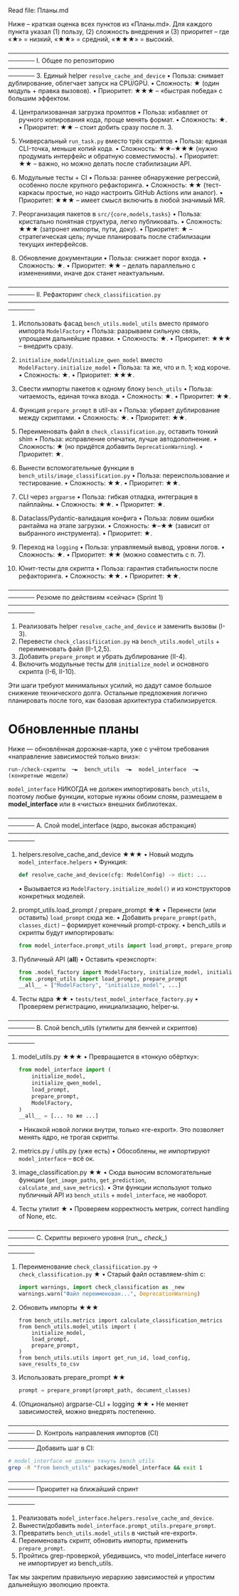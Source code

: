 Read file: Планы.md

Ниже – краткая оценка всех пунктов из «Планы.md».
Для каждого пункта указал (1) пользу, (2) сложность внедрения и (3) приоритет – где «★» = низкий, «★★» = средний, «★★★» = высокий.

────────────────────────────────────────────────────────
I. Общее по репозиторию
────────────────────────────────────────────────────────
3. Единый helper `resolve_cache_and_device`
• Польза: снимает дублирование, облегчает запуск на CPU/GPU.
• Сложность: ★ (один модуль + правка вызовов).
• Приоритет: ★★★ – «быстрая победа» с большим эффектом.

4. Централизованная загрузка промптов
• Польза: избавляет от ручного копирования кода, проще менять формат.
• Сложность: ★.
• Приоритет: ★★ – стоит добить сразу после п. 3.

5. Универсальный `run_task.py` вместо трёх скриптов
• Польза: единая CLI-точка, меньше копий кода.
• Сложность: ★★–★★★ (нужно продумать интерфейс и обратную совместимость).
• Приоритет: ★★ – важно, но можно делать после стабилизации API.

6. Модульные тесты + CI
• Польза: раннее обнаружение регрессий, особенно после крупного рефакторинга.
• Сложность: ★★ (тест-каркасы простые, но надо настроить GitHub Actions или аналог).
• Приоритет: ★★★ – имеет смысл включить в любой значимый MR.

7. Реорганизация пакетов в `src/{core,models,tasks}`
• Польза: кристально понятная структура, легко публиковать.
• Сложность: ★★★ (затронет импорты, пути, доку).
• Приоритет: ★ – стратегическая цель; лучше планировать после стабилизации текущих интерфейсов.

8. Обновление документации
• Польза: снижает порог входа.
• Сложность: ★.
• Приоритет: ★★ – делать параллельно с изменениями, иначе док станет неактуальным.

────────────────────────────────────────────────────────
II. Рефакторинг `check_classifiication.py`
────────────────────────────────────────────────────────
1. Использовать фасад `bench_utils.model_utils` вместо прямого импорта `ModelFactory`
• Польза: разрываем сильную связь, упрощаем дальнейшие правки.
• Сложность: ★.
• Приоритет: ★★★ – внедрить сразу.

2. `initialize_model`/`initialize_qwen_model` вместо `ModelFactory.initialize_model`
• Польза: та же, что и п. 1; код короче.
• Сложность: ★.
• Приоритет: ★★★.

3. Свести импорты пакетов к одному блоку `bench_utils`
• Польза: читаемость, единая точка входа.
• Сложность: ★.
• Приоритет: ★★.

4. Функция `prepare_prompt` в util-ах
• Польза: убирает дублирование между скриптами.
• Сложность: ★.
• Приоритет: ★★.

5. Переименовать файл в `check_classification.py`, оставить тонкий shim
• Польза: исправление опечатки, лучше автодополнение.
• Сложность: ★ (но придётся добавить `DeprecationWarning`).
• Приоритет: ★.

6. Вынести вспомогательные функции в `bench_utils/image_classification.py`
• Польза: переиспользование и тестирование.
• Сложность: ★★.
• Приоритет: ★★.

7. CLI через `argparse`
• Польза: гибкая отладка, интеграция в пайплайны.
• Сложность: ★★.
• Приоритет: ★.

8. Dataclass/Pydantic-валидация конфига
• Польза: ловим ошибки рантайма на этапе загрузки.
• Сложность: ★–★★ (зависит от выбранного инструмента).
• Приоритет: ★.

9. Переход на `logging`
• Польза: управляемый вывод, уровни логов.
• Сложность: ★.
• Приоритет: ★★ (можно совместить с п. 7).

10. Юнит-тесты для скрипта
• Польза: гарантия стабильности после рефакторинга.
• Сложность: ★★.
• Приоритет: ★★.

────────────────────────────────────────────────────────
Резюме по действиям «сейчас» (Sprint 1)
────────────────────────────────────────────────────────
1) Реализовать helper `resolve_cache_and_device` и заменить вызовы (I-3).
2) Перевести `check_classifiication.py` на `bench_utils.model_utils` + переименовать файл (II-1,2,5).
3) Добавить `prepare_prompt` и убрать дублирование (II-4).
4) Включить модульные тесты для `initialize_model` и основного скрипта (I-6, II-10).

Эти шаги требуют минимальных усилий, но дадут самое большое снижение технического долга. Остальные предложения логично планировать после того, как базовая архитектура стабилизируется.

# Обновленные планы

Ниже ― обновлённая дорожная-карта, уже с учётом требования «направление зависимостей только вниз»:

```
run-/check-скрипты  ─►  bench_utils  ─►  model_interface  ─►  (конкретные модели)
```

`model_interface` НИКОГДА не должен импортировать `bench_utils`, поэтому любые функции, которые нужны обоим слоям, размещаем в **model_interface** или в «чистых» внешних библиотеках.

────────────────────────────────────────────────────────
A. Слой model_interface  (ядро, высокая абстракция)
────────────────────────────────────────────────────────
1.  helpers.resolve_cache_and_device   ★★★
    • Новый модуль `model_interface.helpers`
    • Функция:
      ```python
      def resolve_cache_and_device(cfg: ModelConfig) -> dict: ...
      ```
    • Вызывается из `ModelFactory.initialize_model()` и из конструкторов конкретных моделей.

2.  prompt_utils.load_prompt / prepare_prompt   ★★
    • Перенести (или оставить) `load_prompt` сюда же.
    • Добавить `prepare_prompt(path, classes_dict)` – формирует конечный prompt-строку.
    • bench_utils и скрипты будут импортировать:
      ```python
      from model_interface.prompt_utils import load_prompt, prepare_prompt
      ```

3.  Публичный API (__all__)
    • Оставить «реэкспорт»:
      ```python
      from .model_factory import ModelFactory, initialize_model, initialize_qwen_model
      from .prompt_utils import load_prompt, prepare_prompt
      __all__ = ["ModelFactory", "initialize_model", ...]
      ```

4.  Тесты ядра   ★★
    • `tests/test_model_interface_factory.py`
    • Проверяем регистрацию, инициализацию, helper-ы.

────────────────────────────────────────────────────────
B. Слой bench_utils  (утилиты для бенчей и скриптов)
────────────────────────────────────────────────────────
1.  model_utils.py   ★★★
    • Превращается в «тонкую обёртку»:
      ```python
      from model_interface import (
          initialize_model,
          initialize_qwen_model,
          load_prompt,
          prepare_prompt,
          ModelFactory,
      )
      __all__ = [... то же ...]
      ```
    • Никакой новой логики внутри, только «re-export».
      Это позволяет менять ядро, не трогая скрипты.

2.  metrics.py / utils.py (уже есть)
    • Обособлены, не импортируют `model_interface` – всё ок.

3.  image_classification.py   ★★
    • Сюда выносим вспомогательные функции (`get_image_paths`, `get_prediction`, `calculate_and_save_metrics`).
    • Эти функции используют только публичный API из `bench_utils` + `model_interface`, не наоборот.

4.  Тесты утилит   ★
    • Проверяем корректность метрик, correct handling of None, etc.

────────────────────────────────────────────────────────
C. Скрипты верхнего уровня  (run_*, check_*)
────────────────────────────────────────────────────────
1.  Переименование `check_classifiication.py` → `check_classification.py`   ★
    • Старый файл оставляем-shim с:
      ```python
      import warnings, import check_classification as _new
      warnings.warn("Файл переименован...", DeprecationWarning)
      ```

2.  Обновить импорты   ★★★
    ```
    from bench_utils.metrics import calculate_classification_metrics
    from bench_utils.model_utils import (
        initialize_model,
        load_prompt,
        prepare_prompt,
    )
    from bench_utils.utils import get_run_id, load_config, save_results_to_csv
    ```

3.  Использовать prepare_prompt   ★★
    ```python
    prompt = prepare_prompt(prompt_path, document_classes)
    ```

4.  (Опционально) argparse-CLI + logging   ★★
    • Не меняет зависимостей, можно внедрять постепенно.

────────────────────────────────────────────────────────
D. Контроль направления импортов  (CI)
────────────────────────────────────────────────────────
Добавить шаг в CI:

```bash
# model_interface не должен тянуть bench_utils
grep -R "from bench_utils" packages/model_interface && exit 1
```

────────────────────────────────────────────────────────
Приоритет на ближайший спринт
────────────────────────────────────────────────────────
1) Реализовать `model_interface.helpers.resolve_cache_and_device`.
2) Вынести/добавить `model_interface.prompt_utils.prepare_prompt`.
3) Превратить `bench_utils.model_utils` в чистый «re-export».
4) Переименовать скрипт, обновить импорты, применить `prepare_prompt`.
5) Пройтись grep-проверкой, убедившись, что model_interface ничего не импортирует из bench_utils.

Так мы закрепим правильную иерархию зависимостей и упростим дальнейшую эволюцию проекта.



